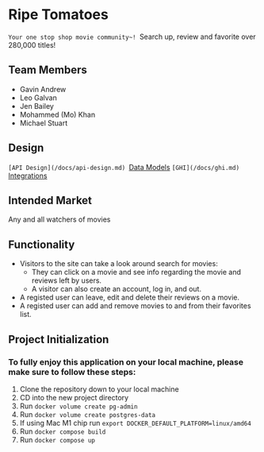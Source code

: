 # Ripe Tomatoes

``Your one stop shop movie community~!
``Search up, review and favorite over 280,000 titles!

## Team Members

- Gavin Andrew
- Leo Galvan
- Jen Bailey
- Mohammed (Mo) Khan
- Michael Stuart

## Design

``[API Design](/docs/api-design.md)
``[Data Models](/docs/data-models.md)
``[GHI](/docs/ghi.md)
``[Integrations](/docs/integrations.md)

## Intended Market

Any and all watchers of movies

## Functionality

- Visitors to the site can take a look around search for movies:
  - They can click on a movie and see info regarding the movie and reviews left by users.
  - A visitor can also create an account, log in, and out.
- A registed user can leave, edit and delete their reviews on a movie.
- A registed user can add and remove movies to and from their favorites list.

## Project Initialization

### To fully enjoy this application on your local machine, please make sure to follow these steps:

1. Clone the repository down to your local machine
2. CD into the new project directory
3. Run `docker volume create pg-admin`
4. Run `docker volume create postgres-data`
5. If using Mac M1 chip run `export DOCKER_DEFAULT_PLATFORM=linux/amd64`
6. Run `docker compose build`
7. Run `docker compose up`
````
